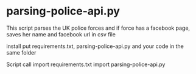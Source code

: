 # parsing-police-api.py
This script parses the UK police forces and if force has a facebook page, saves her name and facebook url in csv file

install
put requirements.txt, parsing-police-api.py and your code in the same folder

Script call 
import requirements.txt
import parsing-police-api.py


